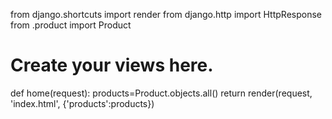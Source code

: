 from django.shortcuts import render
from django.http import HttpResponse
from .product import Product

# Create your views here.
def home(request):
    products=Product.objects.all()
    return render(request, 'index.html', {'products':products})
